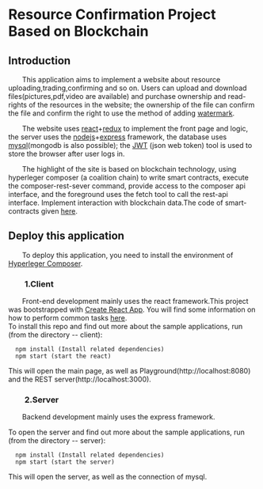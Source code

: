 # Resource Confirmation Project Based on Blockchain
## Introduction
   
   &emsp;&emsp;This application aims to implement a website about resource uploading,trading,confirming and so on. Users can upload and download files(pictures,pdf,video are available) and purchase ownership and read-rights of the resources in the website; the ownership of the file can confirm the file and confirm the right to use the method of adding [watermark](https://github.com/Messi-Q/python-watermark).
   
   &emsp;&emsp;The website uses [react](https://reactjs.org/)+[redux](http://www.redux.org.cn/) to implement the front page and logic, the server uses the [nodejs](https://nodejs.org/en/)+[express](http://expressjs.com/) framework, the database uses [mysql](https://www.mysql.com/)(mongodb is also possible); the [JWT](https://jwt.io/introduction/) (json web token) tool is used to store the browser after user logs in.
   
   &emsp;&emsp;The highlight of the site is based on blockchain technology, using hyperleger composer (a coalition chain) to write smart contracts, execute the composer-rest-sever command, provide access to the composer api interface, and the foreground uses the fetch tool to call the rest-api interface. Implement interaction with blockchain data.The code of smart-contracts given [here](https://github.com/Messi-Q/SmartContract-hyperledgerComposer).
 
  

## Deploy this application
  
  &emsp;&emsp;To deploy this application, you need to install the environment of [Hyperleger Composer](https://hyperledger.github.io/composer/latest/installing/installing-index).
  
  ### &emsp;&emsp;1.Client
  
  &emsp;&emsp;Front-end development mainly uses the react framework.This project was bootstrapped with [Create React App](https://github.com/facebookincubator/create-react-app).
  You will find some information on how to perform common tasks [here](https://github.com/facebookincubator/create-react-app/blob/master/packages/react-scripts/template/README.md).<br>
  To install this repo and find out more about the sample applications, run (from the directory -- client):
  
  
  
  ```
    npm install (Install related dependencies)
    npm start (start the react)
  
  ```
  This will open the main page, as well as Playground(http://localhost:8080) and the REST server(http://localhost:3000).
  
  ### &emsp;&emsp;2.Server
  
  &emsp;&emsp;Backend development mainly uses the express framework.
  
  To open the server and find out more about the sample applications, run (from the directory -- server):
  
  
  
  ```
    npm install (Install related dependencies)
    npm start (start the server)
  
  ```
   This will open the server, as well as the connection of mysql.
   
   
